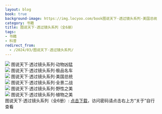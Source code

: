 ```yaml
---
layout: blog
book: true
background-image: https://img.locyoo.com/book图说天下·透过镜头系列·美国总统.jpg
category: 书籍
title: 图说天下·透过镜头系列（全6册）
tags:
- 书籍
- 科普
redirect_from:
  - /2024/03/图说天下·透过镜头系列/
---
```

![](https://img.locyoo.com/book图说天下·透过镜头系列·动物凶猛.jpg)
图说天下·透过镜头系列·动物凶猛
<br>
![](https://img.locyoo.com/book图说天下·透过镜头系列·极品名车.jpg)
图说天下·透过镜头系列·极品名车
<br>
![](https://img.locyoo.com/book图说天下·透过镜头系列·美国总统.jpg)
图说天下·透过镜头系列·美国总统
<br>
![](https://img.locyoo.com/book图说天下·透过镜头系列·全景二战.jpg)
图说天下·透过镜头系列·全景二战
<br>
![](https://img.locyoo.com/book图说天下·透过镜头系列·野性之美.jpg)
图说天下·透过镜头系列·野性之美
<br>
![](https://img.locyoo.com/book图说天下·透过镜头系列·植物之美.jpg)
图说天下·透过镜头系列·植物之美
<br>
图说天下·透过镜头系列（全6册）: <a name = "ref1" href="https://url18.ctfile.com/d/50983618-60479539-550f3e?p=3619">点击下载</a>，访问密码请点击右上方“关于”自行查看
